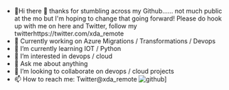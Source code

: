 - 👋Hi there 👋 thanks for stumbling across my Github...... not much public at the mo but I'm hoping to change that going forward! Please do hook up with me on here and Twitter, follow my twitterhttps://twitter.com/xda_remote
- 🔭 Currently working on Azure Migrations / Transformations / Devops
- 🌱 I’m currently learning IOT / Python
- 👀 I’m interested in devops / cloud
- 💬 Ask me about anything
- 💞️ I’m looking to collaborate on devops / cloud projects
- 📫 How to reach me: Twitter@xda_remote
![github](https://img.shields.io/badge/GitHub-000000?style=for-the-badge&logo=GitHub&logoColor=white)]
<!---
chrisnonis/chrisnonis is a ✨ special ✨ repository because its `README.md` (this file) appears on your GitHub profile.
You can click the Preview link to take a look at your changes.
--->
